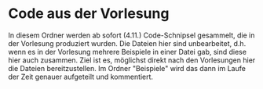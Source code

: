 # Code aus der Vorlesung

In diesem Ordner werden ab sofort (4.11.) Code-Schnipsel gesammelt, die in der Vorlesung produziert wurden.
Die Dateien hier sind unbearbeitet, d.h. wenn es in der Vorlesung mehrere Beispiele in einer 
Datei gab, sind diese hier auch zusammen.
Ziel ist es, möglichst direkt nach den Vorlesungen hier die Dateien bereitzustellen.
Im Ordner "Beispiele" wird das dann im Laufe der Zeit genauer aufgeteilt und kommentiert.
